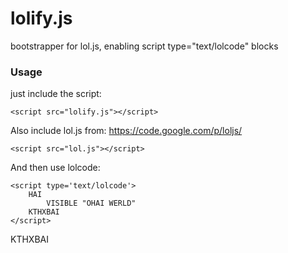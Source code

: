 # lolify.js
bootstrapper for lol.js, enabling script type="text/lolcode" blocks


### Usage
just include the script:

    <script src="lolify.js"></script> 


Also include lol.js from: https://code.google.com/p/loljs/ 

    <script src="lol.js"></script> 


And then use lolcode:

    <script type='text/lolcode'>
        HAI
            VISIBLE "OHAI WERLD"
        KTHXBAI
    </script>

KTHXBAI
